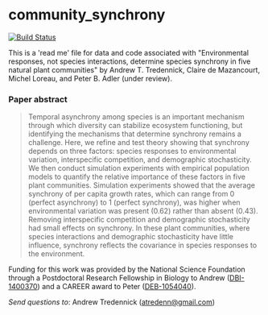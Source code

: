 # community_synchrony
[![Build Status](https://travis-ci.org/atredennick/community_synchrony.svg?branch=master)](https://travis-ci.org/atredennick/community_synchrony)

This is a 'read me' file for data and code associated with "Environmental responses, not species interactions, determine species synchrony in five natural plant communities" by Andrew T. Tredennick, Claire de Mazancourt, Michel Loreau, and Peter B. Adler (under review).

### Paper abstract
>Temporal asynchrony among species is an important mechanism through which diversity can stabilize ecosystem functioning, but identifying the mechanisms that determine synchrony remains a challenge.
Here, we refine and test theory showing that synchrony depends on three factors: species responses to environmental variation, interspecific competition, and demographic stochasticity. We then conduct simulation experiments with empirical population models to quantify the relative importance of these factors in five plant communities.
Simulation experiments showed that the average synchrony of per capita growth rates, which can range from 0 (perfect asynchrony) to 1 (perfect synchrony), was higher when environmental variation was present (0.62) rather than absent (0.43).
Removing interspecific competition and demographic stochasticity had small effects on synchrony. In these plant communities, where species interactions and demographic stochasticity have little influence, synchrony reflects the covariance in species responses to the environment.

Funding for this work was provided by the National Science Foundation through a Postdoctoral Research Fellowship in Biology to Andrew ([DBI-1400370](http://www.nsf.gov/awardsearch/showAward?AWD_ID=1400370&HistoricalAwards=false)) and a CAREER award to Peter ([DEB-1054040](http://www.nsf.gov/awardsearch/showAward?AWD_ID=1054040&HistoricalAwards=false)).

_Send questions to_: Andrew Tredennick (atredenn@gmail.com)
